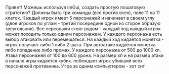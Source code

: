 Привет! Можешь используя imGui, создать простую пошаговую стратегию? Должны быть три команды (все против всех), поле 11 на 11 клеток. Каждый игрок имеет 5 персонажей и начинает в своем углу (двое игроков по углам - третий посередине одной из сторон образую треугольник). Все персонажи стоят рядом - каждый ход каждый игрок может походить только одним персонажем. У каждого персонажа есть выбор атаковать или перемещаться. На каждый ход кидается монетка - игрок получает либо 1 либо 2 шага. При автоатаке кидается монетка - либо попадение либо промах. У каждого персонажа от 500 до 1000 хп. Атака персонажей от 100 до 600 урона. На размер хп и на размер атаки в начале игры кидается кубик. побеждает игрок убивший всех персонажей противника. Игра за одним компьютером - хот сит
